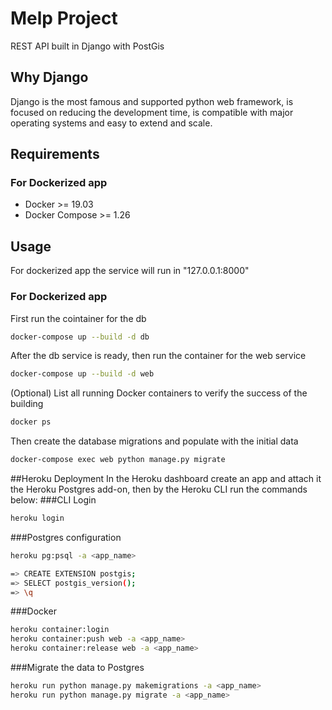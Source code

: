 # Melp Project
REST API built in Django with PostGis

## Why Django
Django is the most famous and supported python web framework, is focused on reducing the development time, is compatible with major operating systems and easy to extend and scale.

## Requirements
### For Dockerized app
- Docker >= 19.03
- Docker Compose >= 1.26

## Usage
For dockerized app the service will run in "127.0.0.1:8000"
### For Dockerized app
First run the cointainer for the db
```bash
docker-compose up --build -d db
```
After the db service is ready, then run the container for the web service 
```bash
docker-compose up --build -d web
```

(Optional) List all running Docker containers to verify the success of the building
```bash
docker ps
```

Then create the database migrations and populate with the initial data
```bash
docker-compose exec web python manage.py migrate
```

##Heroku Deployment
In the Heroku dashboard create an app and attach it the Heroku Postgres add-on, then by the Heroku CLI run the commands below:
###CLI Login
```bash
heroku login
```
###Postgres configuration
```bash
heroku pg:psql -a <app_name>
```
```bash
=> CREATE EXTENSION postgis;
=> SELECT postgis_version();
=> \q
```
###Docker
```bash
heroku container:login
heroku container:push web -a <app_name>
heroku container:release web -a <app_name>
```
###Migrate the data to Postgres
```bash
heroku run python manage.py makemigrations -a <app_name>
heroku run python manage.py migrate -a <app_name>
```
